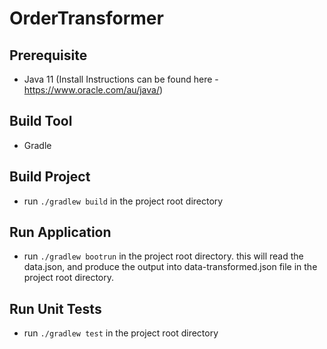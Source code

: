 # OrderTransformer

## Prerequisite
* Java 11 (Install Instructions can be found here - https://www.oracle.com/au/java/)

## Build Tool
* Gradle

## Build Project
* run `./gradlew build` in the project root directory

## Run Application
* run `./gradlew bootrun` in the project root directory. this will read the data.json, and produce the output into data-transformed.json file in the project root directory. 

## Run Unit Tests
* run `./gradlew test` in the project root directory